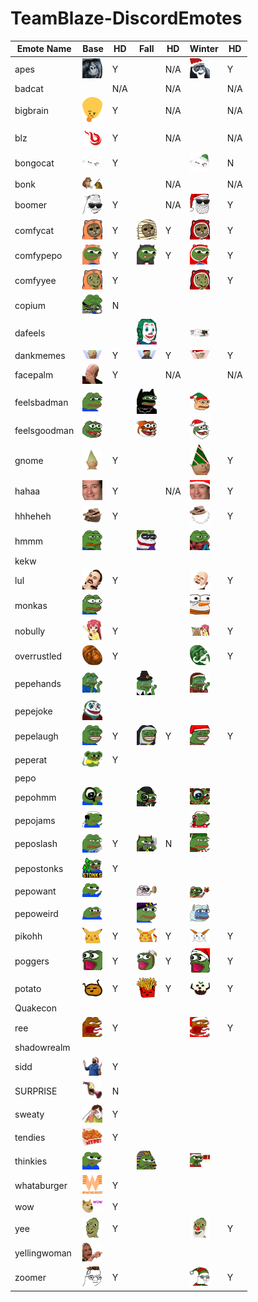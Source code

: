 # TeamBlaze-DiscordEmotes

| Emote Name | Base | HD | Fall | HD | Winter | HD |
|------------|----|----|------|----|--------|----|
| apes |<img src='base/apes.png' width='32px'>  | Y | | N/A | <img src='winter/apes.png' width='32px'>  | Y|"
| badcat | | N/A | | N/A |  | N/A|"
| bigbrain |<img src='base/bigbrain.png' width='32px'>  | Y | | N/A |  | N/A|"
| blz |<img src='base/blz.png' width='32px'>  | Y | | N/A |  | N/A|"
| bongocat |<img src='base/bongocat.png' width='32px'>  | Y | |  | <img src='winter/bongocat.png' width='32px'>  | N|"
| bonk |<img src='base/bonk.png' width='32px'>  |  | | N/A |  | N/A|"
| boomer |<img src='base/boomer.png' width='32px'>  | Y | | N/A | <img src='winter/boomer.png' width='32px'>  | Y|"
| comfycat |<img src='base/comfycat.png' width='32px'>  | Y |<img src='fall/comfycat.png' width='32px'>  | Y | <img src='winter/comfycat.png' width='32px'>  | Y|"
| comfypepo |<img src='base/comfypepo.png' width='32px'>  | Y |<img src='fall/comfypepo.png' width='32px'>  | Y | <img src='winter/comfypepo.png' width='32px'>  | Y|"
| comfyyee |<img src='base/comfyyee.png' width='32px'>  | Y | |  | <img src='winter/comfyyee.png' width='32px'>  | Y|"
| copium |<img src='base/copium.png' width='32px'>  | N | |  |  | |"
| dafeels | |  |<img src='fall/dafeels.png' width='32px'>  |  | <img src='winter/dafeels.png' width='32px'>  | |"
| dankmemes |<img src='base/dankmemes.png' width='32px'>  | Y |<img src='fall/dankmemes.png' width='32px'>  | Y | <img src='winter/dankmemes.png' width='32px'>  | Y|"
| facepalm |<img src='base/facepalm.png' width='32px'>  | Y | | N/A |  | N/A|"
| feelsbadman |<img src='base/feelsbadman.png' width='32px'>  |  |<img src='fall/feelsbadman.png' width='32px'>  |  | <img src='winter/feelsbadman.png' width='32px'>  | |"
| feelsgoodman |<img src='base/feelsgoodman.png' width='32px'>  |  |<img src='fall/feelsgoodman.png' width='32px'>  |  | <img src='winter/feelsgoodman.png' width='32px'>  | |"
| gnome |<img src='base/gnome.png' width='32px'>  | Y | |  | <img src='winter/gnome.png' width='32px'>  | Y|"
| hahaa |<img src='base/hahaa.png' width='32px'>  | Y | | N/A | <img src='winter/hahaa.png' width='32px'>  | Y|"
| hhheheh |<img src='base/hhheheh.png' width='32px'>  | Y | |  | <img src='winter/hhheheh.png' width='32px'>  | Y|"
| hmmm |<img src='base/hmmm.png' width='32px'>  |  |<img src='fall/hmmm.png' width='32px'>  |  | <img src='winter/hmmm.png' width='32px'>  | |"
| kekw | |  | |  |  | |"
| lul |<img src='base/lul.png' width='32px'>  | Y | |  | <img src='winter/lul.png' width='32px'>  | Y|"
| monkas |<img src='base/monkas.png' width='32px'>  |  | |  | <img src='winter/monkas.png' width='32px'>  | |"
| nobully |<img src='base/nobully.png' width='32px'>  | Y | |  | <img src='winter/nobully.png' width='32px'>  | Y|"
| overrustled |<img src='base/overrustled.png' width='32px'>  | Y | |  | <img src='winter/overrustled.png' width='32px'>  | Y|"
| pepehands |<img src='base/pepehands.png' width='32px'>  |  |<img src='fall/pepehands.png' width='32px'>  |  | <img src='winter/pepehands.png' width='32px'>  | |"
| pepejoke |<img src='base/pepejoke.png' width='32px'>  |  | |  |  | |"
| pepelaugh |<img src='base/pepelaugh.png' width='32px'>  | Y |<img src='fall/pepelaugh.png' width='32px'>  | Y | <img src='winter/pepelaugh.png' width='32px'>  | Y|"
| peperat |<img src='base/peperat.png' width='32px'>  | Y | |  |  | |"
| pepo | |  | |  |  | |"
| pepohmm |<img src='base/pepohmm.png' width='32px'>  |  |<img src='fall/pepohmm.png' width='32px'>  |  | <img src='winter/pepohmm.png' width='32px'>  | |"
| pepojams |<img src='base/pepojams.png' width='32px'>  |  | |  | <img src='winter/pepojams.png' width='32px'>  | |"
| peposlash |<img src='base/peposlash.png' width='32px'>  | Y |<img src='fall/peposlash.png' width='32px'>  | N | <img src='winter/peposlash.png' width='32px'>  | |"
| pepostonks |<img src='base/pepostonks.png' width='32px'>  | Y | |  |  | |"
| pepowant |<img src='base/pepowant.png' width='32px'>  |  |<img src='fall/pepowant.png' width='32px'>  |  | <img src='winter/pepowant.png' width='32px'>  | |"
| pepoweird |<img src='base/pepoweird.png' width='32px'>  |  |<img src='fall/pepoweird.png' width='32px'>  |  | <img src='winter/pepoweird.png' width='32px'>  | |"
| pikohh |<img src='base/pikohh.png' width='32px'>  | Y |<img src='fall/pikohh.png' width='32px'>  | Y | <img src='winter/pikohh.png' width='32px'>  | Y|"
| poggers |<img src='base/poggers.png' width='32px'>  | Y |<img src='fall/poggers.png' width='32px'>  | Y | <img src='winter/poggers.png' width='32px'>  | Y|"
| potato |<img src='base/potato.png' width='32px'>  | Y |<img src='fall/potato.png' width='32px'>  | Y | <img src='winter/potato.png' width='32px'>  | Y|"
| Quakecon | |  | |  |  | |"
| ree |<img src='base/ree.png' width='32px'>  | Y | |  | <img src='winter/ree.png' width='32px'>  | Y|"
| shadowrealm | |  | |  |  | |"
| sidd |<img src='base/sidd.png' width='32px'>  | Y | |  |  | |"
| SURPRISE |<img src='base/SURPRISE.png' width='32px'>  | N | |  |  | |"
| sweaty |<img src='base/sweaty.png' width='32px'>  | Y | |  |  | |"
| tendies |<img src='base/tendies.png' width='32px'>  | Y | |  |  | |"
| thinkies |<img src='base/thinkies.png' width='32px'>  |  |<img src='fall/thinkies.png' width='32px'>  |  | <img src='winter/thinkies.png' width='32px'>  | |"
| whataburger |<img src='base/whataburger.png' width='32px'>  | Y | |  |  | |"
| wow |<img src='base/wow.png' width='32px'>  | Y | |  |  | |"
| yee |<img src='base/yee.png' width='32px'>  | Y | |  | <img src='winter/yee.png' width='32px'>  | Y|"
| yellingwoman |<img src='base/yellingwoman.png' width='32px'>  |  | |  |  | |"
| zoomer |<img src='base/zoomer.png' width='32px'>  | Y | |  | <img src='winter/zoomer.png' width='32px'>  | Y|"